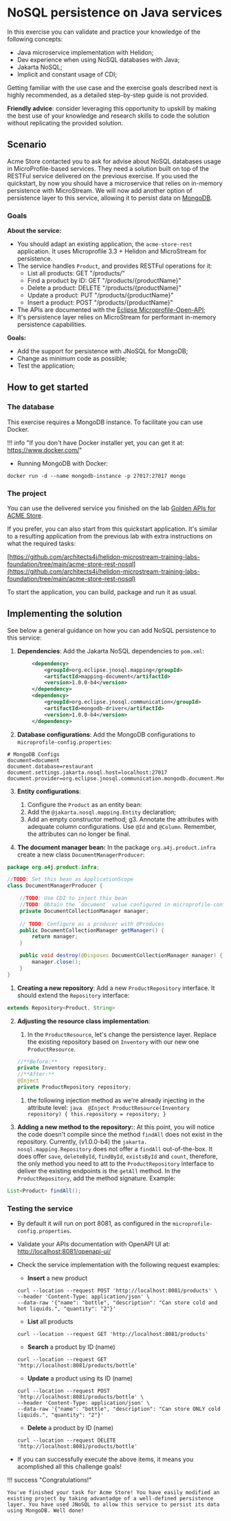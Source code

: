 # NoSQL persistence on Java services 

In this exercise you can validate and practice your knowledge of the following concepts:

* Java microservice implementation with Helidon;
* Dev experience when using NoSQL databases with Java;
* Jakarta NoSQL;
* Implicit and constant usage of CDI;

Getting familiar with the use case and the exercise goals described next is highly recommended, as a detailed
step-by-step guide is not provided.

**Friendly advice**: consider leveraging this opportunity to
upskill by making the best use of your knowledge and research skills to code the solution without replicating the
provided solution.

## Scenario

Acme Store contacted you to ask for advise about NoSQL databases usage in MicroProfile-based services. They need a solution built on top of the RESTFul service delivered on the previous exercise. 
If you used the quickstart, by now you should have a microservice that relies on in-memory persistence with MicroStream. We will now add another option of persistence layer to this service, 
allowing it to persist data on [MongoDB](mongodb.com). 

### Goals

**About the service:**

- You should adapt an existing application, the `acme-store-rest` application. It uses Microprofile 3.3 + Helidon and MicroStream for persistence.
- The service handles `Product`, and provides RESTFul operations for it:
    - List all products:  GET "/products/"
    - Find a product by ID: GET "/products/{productName}"
    - Delete a product: DELETE "/products/{productName}"
    - Update a product: PUT "/products/{productName}"
    - Insert a product: POST "/products/{productName}"
- The APIs are documented with the [Eclipse Microprofile-Open-API](https://github.com/eclipse/microprofile-open-api);
- It's persistence layer relies on MicroStream for performant in-memory persistence capabilities.

**Goals:**

* Add the support for persistence with JNoSQL for MongoDB;
* Change as minimum code as possible;
* Test the application;

## How to get started

### The database

This exercise requires a MongoDB instance. To facilitate you can use Docker. 

!!! info "If you don't have Docker installer yet, you can get it at: https://www.docker.com/" 

* Running MongoDB with Docker:

```shell
docker run -d --name mongodb-instance -p 27017:27017 mongo
```

### The project

You can use the delivered service you finished on the lab [Golden APIs for ACME Store](04_challenge_rest.md). 

If you prefer, you can also start from this quickstart application. It's similar to a 
resulting application from the previous lab with extra instructions on what the required tasks:

[https://github.com/architects4j/helidon-microstream-training-labs-foundation/tree/main/acme-store-rest-nosql](https://github.com/architects4j/helidon-microstream-training-labs-foundation/tree/main/acme-store-rest-nosql)

To start the application, you can build, package and run it as usual.

## Implementing the solution

See below a general guidance on how you can add NoSQL persistence to this service:

1. **Dependencies**: Add the Jakarta NoSQL dependencies to `pom.xml`:
```xml
        <dependency>
            <groupId>org.eclipse.jnosql.mapping</groupId>
            <artifactId>mapping-document</artifactId>
            <version>1.0.0-b4</version>
        </dependency>
        <dependency>
            <groupId>org.eclipse.jnosql.communication</groupId>
            <artifactId>mongodb-driver</artifactId>
            <version>1.0.0-b4</version>
        </dependency>
```

2. **Database configurations**: Add the MongoDB configurations to `microprofile-config.properties`:
```properties
# MongoDB Configs
document=document
document.database=restaurant
document.settings.jakarta.nosql.host=localhost:27017
document.provider=org.eclipse.jnosql.communication.mongodb.document.MongoDBDocumentConfiguration
```

3. **Entity configurations**: 
     1. Configure the `Product` as an entity bean:
     1. Add the `@jakarta.nosql.mapping.Entity` declaration;
     2. Add an empty constructor method;
     g3. Annotate the attributes with adequate column configurations. Use `@Id` and `@Column`. Remember, the attributes can no longer be final.

4. **The document manager bean:** In the package `org.a4j.product.infra` create a new class `DocumentManagerProducer`:
```java
package org.a4j.product.infra;

//TODO: Set this bean as ApplicationScope
class DocumentManagerProducer {

    //TODO: Use CDI to inject this bean
    //TODO: Obtain the `document` value configured in microprofile-config.properties. Use @ConfigProperty.
    private DocumentCollectionManager manager;
    
    // TODO: Configure as a producer with @Produces
    public DocumentCollectionManager getManager() {
        return manager;
    }

    public void destroy(@Disposes DocumentCollectionManager manager) {
        manager.close();
    }
}
```

1. **Creating a new repository**: Add a new `ProductRepository` interface. It should extend the `Repository` interface:
```java
extends Repository<Product, String> 
```
2. **Adjusting the resource class implementation**: 
     1. In the `ProductResource`, let's change the persistence layer. Replace the existing repository based on `Inventory` with our new one 
      `ProductResource`.
      ```java
      //**Before:** 
      private Inventory repository;
      //**After:**
      @Inject
      private ProductRepository repository;
      ```
     1. the following injection method as we're already injecting in the attribute level:
       ```java 
       @Inject
       ProductResource(Inventory repository) {
        this.repository = repository;
       }
       ```

3. **Adding a new method to the repository:**:  At this point, you will notice the code doesn't compile since the method `findAll` does not exist in the repository. Currently, (v1.0.0-b4) the 
   `jakarta.
   nosql.mapping.Repository` 
   does not offer 
   a `findAll` out-of-the-box. It does offer `save`, `deleteById`, `findById`, `existsById` and `count`, therefore, the only method you need to att to the `ProductRepository` interface to deliver 
   the existing endpoints is the `getAll` method. In the `ProductRepository`, add the method signature. Example:
```java
List<Product> findAll();
```

### Testing the service

* By default it will run on port 8081, as configured in the `microprofile-config.properties`.
* Validate your APIs documentation with OpenAPI UI at: [http://localhost:8081/openapi-ui/]()
* Check the service implementation with the following request examples:
    * **Insert** a new product
    ```shell
    curl --location --request POST 'http://localhost:8081/products' \
    --header 'Content-Type: application/json' \
    --data-raw '{"name": "bottle", "description": "Can store cold and hot liquids.", "quantity": "2"}'
    ```
    * **List** all products
    ```shell
    curl --location --request GET 'http://localhost:8081/products'
    ```
    * **Search** a product by ID (name)
    ```shell
    curl --location --request GET 'http://localhost:8081/products/bottle'
    ```
    * **Update** a product using its ID (name)
    ```shell
    curl --location --request POST 'http://localhost:8081/products/bottle' \
    --header 'Content-Type: application/json' \
    --data-raw '{"name": "bottle", "description": "Can store ONLY cold liquids.", "quantity": "2"}'
    ```
    * **Delete** a product by ID (name)
    ```shell
    curl --location --request DELETE 'http://localhost:8081/products/bottle'
    ```

* If you can successfully execute the above items, it means you acomplished all this challenge goals!

!!! success "Congratulations!"

    You've finished your task for Acme Store! You have easily modified an existing project by taking advantadge of a well-defined persistence layer. You have used JNoSQL to allow this service to persist its data using MongoDB. Well done!
